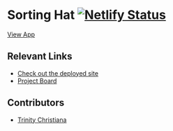 # Sorting Hat  [![Netlify Status](https://api.netlify.com/api/v1/badges/580a50c7-4dcd-4ec2-8010-00097ad6abba/deploy-status)](https://app.netlify.com/sites/trinity-christiana-sorting-hat/deploys)

<!-- Add app description -->
[View App](https://trinity-christiana-sorting-hat.netlify.app/)

<!-- ## Get Started
```
$ git clone git@github.com:drteresavasquez/sorting-hat.git
$ cd sorting-hat
``` -->

<!-- This is a scaled down user persona -->
<!-- ## About the User 
- The ideal user for this application is a teacher
- They have students in their classrooms that they would like to put into random groups and they have a love and passion of Harry Potter
- The problem this app solves for them is it allows them to get their students involved and excited about being in random groups. The students have felt that the groups have not been so random and based on favorites. -->

<!-- ## Features
- When a new student is added an object should be created and that object should be pushed into an array of students that then prints to the DOM.
- House Colors: The color of the student's card changes depending on which house they were sorted.
- Card Ordering: Sort the student cards by some criteria (i.e. alphabetically by name, by house)
- Voldermort's Army: Create a separate container of cards that hold the cards for students that have been expelled. These should be styled differently from Hogwarts students. -->

<!-- ## Video Walkthrough of APP NAME
https://www.loom.com/share/829b90d831ea441ba2db6bea724af210 -->

## Relevant Links
- [Check out the deployed site](https://trinity-christiana-sorting-hat.netlify.app/)
- [Project Board](https://github.com/TrinityChristiana/sorting-hat/projects/1)

<!-- ## Code Snippet
```javascript
// get all the student IDs and create a new array and sort them lowest to highest
const studentIds = students.map(student => student.id).sort((a, b) => a - b);

// ternary operator: if the students array is not empty, create an ID that is +1 of the last item in the array. Otherwise make the id 1
const id = studentIds.length ? studentIds[(studentIds.length - 1)] + 1 : 1;

const obj = {
    name,
    house,
    id,
  };
``` -->

<!-- ## Project Screenshots 
<img width="300" alt="Screen Shot 2021-02-08 at 10 32 33 AM" src="https://user-images.githubusercontent.com/29741570/107249441-fcdbc800-69f8-11eb-9256-9a2fa8a1caf0.png">
<img width="300" alt="Screen Shot 2021-02-08 at 10 32 33 AM" src="https://user-images.githubusercontent.com/29741570/107249441-fcdbc800-69f8-11eb-9256-9a2fa8a1caf0.png"> -->


## Contributors
- [Trinity Christiana](https://github.com/TrinityChristiana?tab=repositories)